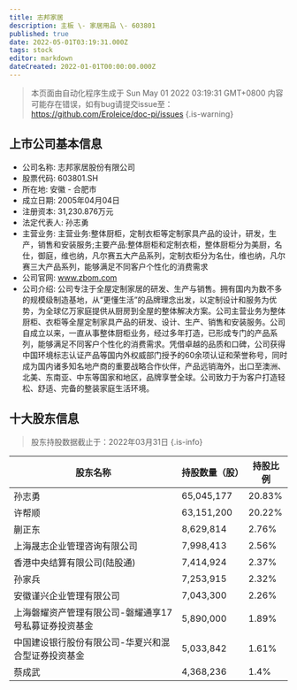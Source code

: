 ```yaml
---
title: 志邦家居
description: 主板 \- 家居用品 \- 603801
published: true
date: 2022-05-01T03:19:31.000Z
tags: stock
editor: markdown
dateCreated: 2022-01-01T00:00:00.000Z
---
```


> 本页面由自动化程序生成于 Sun May 01 2022 03:19:31 GMT+0800
> 内容可能存在错误，如有bug请提交issue至：https://github.com/Eroleice/doc-pi/issues
{.is-warning}

## 上市公司基本信息
- 公司名称: 志邦家居股份有限公司
- 股票代码: 603801.SH
- 所在地: 安徽 - 合肥市
- 成立日期: 2005年04月04日
- 注册资本: 31,230.876万元
- 法定代表人: 孙志勇
- 主营业务: 主营业务:整体厨柜，定制衣柜等定制家具产品的设计，研发，生产，销售和安装服务;主要产品:整体厨柜和定制衣柜，整体厨柜分为美厨，名仕，御庭，维也纳，凡尔赛五大产品系列，定制衣柜分为名仕，维也纳，凡尔赛三大产品系列，能够满足不同客户个性化的消费需求
- 公司官网: www.zbom.com
- 公司介绍: 公司专注于全屋定制家居的研发、生产与销售。拥有国内为数不多的规模级制造基地，从“更懂生活”的品牌理念出发，以定制设计和服务为优势，为全球亿万家庭提供从厨房到全屋的整体解决方案。公司主营业务为整体厨柜、衣柜等全屋定制家具产品的研发、设计、生产、销售和安装服务。公司自成立以来，一直从事整体厨柜业务，经过多年打造，已形成专门的产品系列，能够满足不同客户个性化的消费需求。凭借卓越的品质和口碑，公司获得中国环境标志认证产品等国内外权威部门授予的60余项认证和荣誉称号，同时成为国内诸多知名地产商的重要战略合作伙伴，产品远销海外，出口至澳洲、北美、东南亚、中东等国家和地区，品牌享誉全球。公司致力于为客户打造轻松、舒适、完备的整装家庭生活环境。


## 十大股东信息
> 股东持股数据截止于：2022年03月31日
{.is-info}

| 股东名称 | 持股数量（股） | 持股比例 |
| --- | --- | --- |
| 孙志勇 | 65,045,177 | 20.83% |
| 许帮顺 | 63,151,200 | 20.22% |
| 蒯正东 | 8,629,814 | 2.76% |
| 上海晟志企业管理咨询有限公司 | 7,998,413 | 2.56% |
| 香港中央结算有限公司(陆股通) | 7,414,924 | 2.37% |
| 孙家兵 | 7,253,915 | 2.32% |
| 安徽谨兴企业管理有限公司 | 7,043,300 | 2.26% |
| 上海磐耀资产管理有限公司-磐耀通享17号私募证券投资基金 | 5,890,000 | 1.89% |
| 中国建设银行股份有限公司-华夏兴和混合型证券投资基金 | 5,033,842 | 1.61% |
| 蔡成武 | 4,368,236 | 1.4% |




